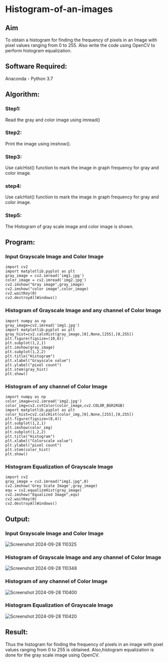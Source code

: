 # Histogram-of-an-images
## Aim
To obtain a histogram for finding the frequency of pixels in an Image with pixel values ranging from 0 to 255. Also write the code using OpenCV to perform histogram equalization.

## Software Required:
Anaconda - Python 3.7

## Algorithm:
### Step1:
Read the gray and color image using imread()

### Step2:
Print the image using imshow().



### Step3:
Use calcHist() function to mark the image in graph frequency for gray and color image.

### step4:
Use calcHist() function to mark the image in graph frequency for gray and color image.

### Step5:
The Histogram of gray scale image and color image is shown.


## Program:

### Input Grayscale Image and Color Image
```
import cv2
import matplotlib.pyplot as plt
gray_image = cv2.imread('img1.jpg')
color_image = cv2.imread('img2.jpg')
cv2.imshow("Gray image",gray_image)
cv2.imshow("color image",color_image)
cv2.waitKey(0)
cv2.destroyAllWindows()
```
### Histogram of Grayscale Image and any channel of Color Image
```
import numpy as np
gray_image=cv2.imread('img1.jpg')
import matplotlib.pyplot as plt 
gray_hist=cv2.calcHist(gray_image,[0],None,[255],[0,255])
plt.figure(figsize=(10,6))
plt.subplot(1,2,1)
plt.imshow(gray_image)
plt.subplot(1,2,2)
plt.title("Histogram")
plt.xlabel("Grayscale value")
plt.ylabel("pixel count")
plt.stem(gray_hist)
plt.show()
```
### Histogram of any channel of Color Image
```
import numpy as np
color_image=cv2.imread('img2.jpg')
color_img=cv2.cvtColor(color_image,cv2.COLOR_BGR2RGB)
import matplotlib.pyplot as plt 
color_hist=cv2.calcHist(color_img,[0],None,[255],[0,255])
plt.figure(figsize=(8,4))
plt.subplot(1,2,1)
plt.imshow(color_img)
plt.subplot(1,2,2)
plt.title("Histogram")
plt.xlabel("Colorscale value")
plt.ylabel("pixel count")
plt.stem(color_hist)
plt.show()
```
### Histogram Equalization of Grayscale Image
```
import cv2
gray_image = cv2.imread("img1.jpg",0)
cv2.imshow('Grey Scale Image',gray_image)
equ = cv2.equalizeHist(gray_image)
cv2.imshow("Equalized Image",equ)
cv2.waitKey(0)
cv2.destroyAllWindows()
```
## Output:
### Input Grayscale Image and Color Image

![Screenshot 2024-09-28 110325](https://github.com/user-attachments/assets/0c235a37-9d91-4b95-a490-70e2678a86e2)


### Histogram of Grayscale Image and any channel of Color Image

![Screenshot 2024-09-28 110348](https://github.com/user-attachments/assets/bc64d2ab-fc72-4d5e-a952-3fbce451b44d)



### Histogram of any channel of Color Image
![Screenshot 2024-09-28 110400](https://github.com/user-attachments/assets/98bb0954-49e8-4b2c-b136-ff5d802f5ec5)


### Histogram Equalization of Grayscale Image
![Screenshot 2024-09-28 110420](https://github.com/user-attachments/assets/bc4037f0-bdd0-46da-b78e-e38e746a86ab)



## Result: 
Thus the histogram for finding the frequency of pixels in an image with pixel values ranging from 0 to 255 is obtained. Also,histogram equalization is done for the gray scale image using OpenCV.
